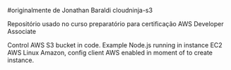 #originalmente de Jonathan Baraldi cloudninja-s3

Repositório usado no curso preparatório para certificação AWS Developer Associate

Control AWS S3 bucket in code. 
Example Node.js running in instance EC2 AWS Linux Amazon, config client AWS enabled in moment of to create instance.
